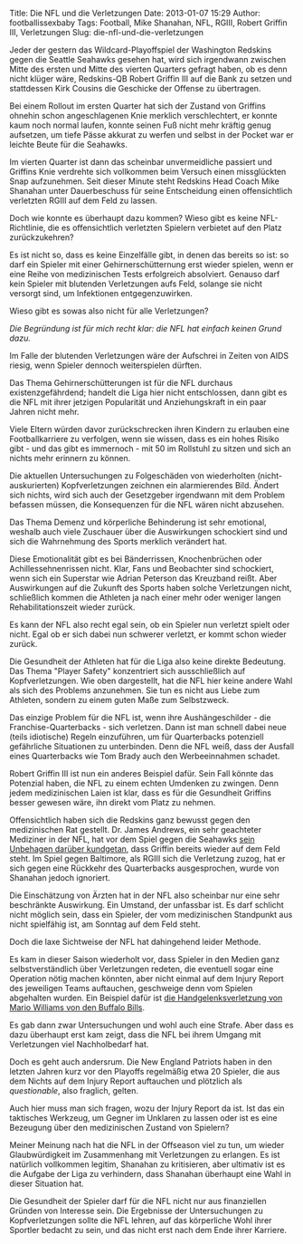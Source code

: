 Title: Die NFL und die Verletzungen
Date: 2013-01-07 15:29
Author: footballissexbaby
Tags: Football, Mike Shanahan, NFL, RGIII, Robert Griffin III, Verletzungen
Slug: die-nfl-und-die-verletzungen

Jeder der gestern das Wildcard-Playoffspiel der Washington Redskins
gegen die Seattle Seahawks gesehen hat, wird sich irgendwann zwischen
Mitte des ersten und Mitte des vierten Quarters gefragt haben, ob es
denn nicht klüger wäre, Redskins-QB Robert Griffin III auf die Bank zu
setzen und stattdessen Kirk Cousins die Geschicke der Offense zu
übertragen.

Bei einem Rollout im ersten Quarter hat sich der Zustand von Griffins
ohnehin schon angeschlagenen Knie merklich verschlechtert, er konnte
kaum noch normal laufen, konnte seinen Fuß nicht mehr kräftig genug
aufsetzen, um tiefe Pässe akkurat zu werfen und selbst in der Pocket war
er leichte Beute für die Seahawks.

Im vierten Quarter ist dann das scheinbar unvermeidliche passiert und
Griffins Knie verdrehte sich vollkommen beim Versuch einen missglückten
Snap aufzunehmen. Seit dieser Minute steht Redskins Head Coach Mike
Shanahan unter Dauerbeschuss für seine Entscheidung einen offensichtlich
verletzten RGIII auf dem Feld zu lassen.

Doch wie konnte es überhaupt dazu kommen? Wieso gibt es keine
NFL-Richtlinie, die es offensichtlich verletzten Spielern verbietet auf
den Platz zurückzukehren?

Es ist nicht so, dass es keine Einzelfälle gibt, in denen das bereits so
ist: so darf ein Spieler mit einer Gehirnerschütternung erst wieder
spielen, wenn er eine Reihe von medizinischen Tests erfolgreich
absolviert. Genauso darf kein Spieler mit blutenden Verletzungen aufs
Feld, solange sie nicht versorgt sind, um Infektionen entgegenzuwirken.

Wieso gibt es sowas also nicht für alle Verletzungen?

*Die Begründung ist für mich recht klar: die NFL hat einfach keinen
Grund dazu.*

Im Falle der blutenden Verletzungen wäre der Aufschrei in Zeiten von
AIDS riesig, wenn Spieler dennoch weiterspielen dürften.

Das Thema Gehirnerschütterungen ist für die NFL durchaus
existenzgefährdend; handelt die Liga hier nicht entschlossen, dann gibt
es die NFL mit ihrer jetzigen Popularität und Anziehungskraft in ein
paar Jahren nicht mehr.

Viele Eltern würden davor zurückschrecken ihren Kindern zu erlauben eine
Footballkarriere zu verfolgen, wenn sie wissen, dass es ein hohes Risiko
gibt - und das gibt es immernoch - mit 50 im Rollstuhl zu sitzen und
sich an nichts mehr erinnern zu können.

Die aktuellen Untersuchungen zu Folgeschäden von wiederholten
(nicht-auskurierten) Kopfverletzungen zeichnen ein alarmierendes Bild.
Ändert sich nichts, wird sich auch der Gesetzgeber irgendwann mit dem
Problem befassen müssen, die Konsequenzen für die NFL wären nicht
abzusehen.

Das Thema Demenz und körperliche Behinderung ist sehr emotional, weshalb
auch viele Zuschauer über die Auswirkungen schockiert sind und sich die
Wahrnehmung des Sports merklich verändert hat.

Diese Emotionalität gibt es bei Bänderrissen, Knochenbrüchen oder
Achillessehnenrissen nicht. Klar, Fans und Beobachter sind schockiert,
wenn sich ein Superstar wie Adrian Peterson das Kreuzband reißt. Aber
Auswirkungen auf die Zukunft des Sports haben solche Verletzungen nicht,
schließlich kommen die Athleten ja nach einer mehr oder weniger langen
Rehabilitationszeit wieder zurück.

Es kann der NFL also recht egal sein, ob ein Spieler nun verletzt spielt
oder nicht. Egal ob er sich dabei nun schwerer verletzt, er kommt schon
wieder zurück.

Die Gesundheit der Athleten hat für die Liga also keine direkte
Bedeutung. Das Thema "Player Safety" konzentriert sich ausschließlich
auf Kopfverletzungen. Wie oben dargestellt, hat die NFL hier keine
andere Wahl als sich des Problems anzunehmen. Sie tun es nicht aus Liebe
zum Athleten, sondern zu einem guten Maße zum Selbstzweck.

Das einzige Problem für die NFL ist, wenn ihre Aushängeschilder - die
Franchise-Quarterbacks - sich verletzen. Dann ist man schnell dabei neue
(teils idiotische) Regeln einzuführen, um für Quarterbacks potenziell
gefährliche Situationen zu unterbinden. Denn die NFL weiß, dass der
Ausfall eines Quarterbacks wie Tom Brady auch den Werbeeinnahmen
schadet.

Robert Griffin III ist nun ein anderes Beispiel dafür. Sein Fall könnte
das Potenzial haben, die NFL zu einem echten Umdenken zu zwingen. Denn
jedem medizinischen Laien ist klar, dass es für die Gesundheit Griffins
besser gewesen wäre, ihn direkt vom Platz zu nehmen.

Offensichtlich haben sich die Redskins ganz bewusst gegen den
medizinischen Rat gestellt. Dr. James Andrews, ein sehr geachteter
Mediziner in der NFL, hat vor dem Spiel gegen die Seahawks [sein
Unbehagen darüber kundgetan][], dass Griffin bereits wieder auf dem Feld
steht. Im Spiel gegen Baltimore, als RGIII sich die Verletzung zuzog,
hat er sich gegen eine Rückkehr des Quarterbacks ausgesprochen, wurde
von Shanahan jedoch ignoriert.

Die Einschätzung von Ärzten hat in der NFL also scheinbar nur eine sehr
beschränkte Auswirkung. Ein Umstand, der unfassbar ist. Es darf schlicht
nicht möglich sein, dass ein Spieler, der vom medizinischen Standpunkt
aus nicht spielfähig ist, am Sonntag auf dem Feld steht.

Doch die laxe Sichtweise der NFL hat dahingehend leider Methode.

Es kam in dieser Saison wiederholt vor, dass Spieler in den Medien ganz
selbstverständlich über Verletzungen redeten, die eventuell sogar eine
Operation nötig machen könnten, aber nicht einmal auf dem Injury Report
des jeweiligen Teams auftauchen, geschweige denn vom Spielen abgehalten
wurden. Ein Beispiel dafür ist [die Handgelenksverletzung von Mario
Williams von den Buffalo Bills][].

Es gab dann zwar Untersuchungen und wohl auch eine Strafe. Aber dass es
dazu überhaupt erst kam zeigt, dass die NFL bei ihrem Umgang mit
Verletzungen viel Nachholbedarf hat.

Doch es geht auch andersrum. Die New England Patriots haben in den
letzten Jahren kurz vor den Playoffs regelmäßig etwa 20 Spieler, die aus
dem Nichts auf dem Injury Report auftauchen und plötzlich als
*questionable*, also fraglich, gelten.

Auch hier muss man sich fragen, wozu der Injury Report da ist. Ist das
ein taktisches Werkzeug, um Gegner im Unklaren zu lassen oder ist es
eine Bezeugung über den medizinischen Zustand von Spielern?

Meiner Meinung nach hat die NFL in der Offseason viel zu tun, um wieder
Glaubwürdigkeit im Zusammenhang mit Verletzungen zu erlangen. Es ist
natürlich vollkommen legitim, Shanahan zu kritisieren, aber ultimativ
ist es die Aufgabe der Liga zu verhindern, dass Shanahan überhaupt eine
Wahl in dieser Situation hat.

Die Gesundheit der Spieler darf für die NFL nicht nur aus finanziellen
Gründen von Interesse sein. Die Ergebnisse der Untersuchungen zu
Kopfverletzungen sollte die NFL lehren, auf das körperliche Wohl ihrer
Sportler bedacht zu sein, und das nicht erst nach dem Ende ihrer
Karriere.

  [sein Unbehagen darüber kundgetan]: http://www.usatoday.com/story/sports/nfl/redskins/2013/01/06/dr-james-andrews-disputes-coach-mike-shanahans-version-of-washington-redskins-quarterback-robert-griffin-iii-knee-injury/1811689/
  [die Handgelenksverletzung von Mario Williams von den Buffalo Bills]: http://www.nfl.com/news/story/0ap1000000077731/article/mario-williams-wrist-injury-being-investigated-by-nfl
